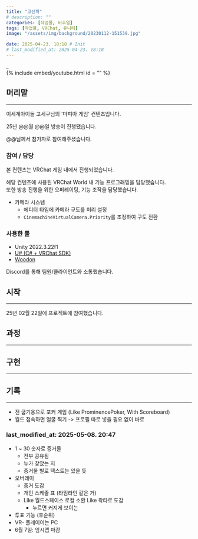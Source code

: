 ```yaml
---
title: "고선파"
# description: ""
categories: [작업물, 버추얼]
tags: [작업물, VRChat, 유니티]
image: "/assets/img/background/20230112-151539.jpg"

date: 2025-04-23. 18:18 # Init
# last_modified_at: 2025-04-23. 18:18
---
```


_  
{% include embed/youtube.html id = "" %}

## 머리말

---

이세계아이돌 고세구님의 '마피아 게임' 컨텐츠입니다.  

25년 @@월 @@일 방송이 진행됐습니다.  

@@님께서 참가자로 참여해주셨습니다.  

### 참여 / 담당

본 컨텐츠는 VRChat 게임 내에서 진행되었습니다.  

해당 컨텐츠에 사용된 VRChat World 내 기능 프로그래밍을 담당했습니다.  
또한 방송 진행을 위한 오퍼레이팅, 기능 조작을 담당했습니다.  

- 카메라 시스템
  - 에디터 타임에 카메라 구도를 미리 설정
  - `CinemachineVirtualCamera.Priority`를 조정하여 구도 전환

### 사용한 툴

- Unity 2022.3.22f1
- [U# (C# + VRChat SDK)](https://udonsharp.docs.vrchat.com/)
- [Woodon](https://github.com/wrchat/Woodon)

Discord를 통해 팀원/클라이언트와 소통했습니다.  

## 시작

---

25년 02월 22일에 프로젝트에 참여했습니다.  

## 과정

---

## 구현

---

## 기록

---

- 전 굽기용으로 포커 게임 (Like ProminencePoker, With Scoreboard)
- 월드 접속하면 얼굴 찍기 -> 프로필 따로 넣을 필요 없이 바로

### last_modified_at: 2025-05-08. 20:47

- 1 ~ 30 숫자로 증거물
  - 전부 공유됨
  - 누가 찾았는 지
  - 증거물 별로 텍스트는 있을 듯
- 오버레이
  - 증거 도감
  - 개인 스케줄 표 (타임라인 같은 거)
  - Like 월드스페이스 로컬 소환 Like 왁타로 도감
    - 누르면 커지게 보이는
- 투표 기능 (후순위)
- VR- 플레이어는 PC
- 6월 7일: 임시맵 마감
